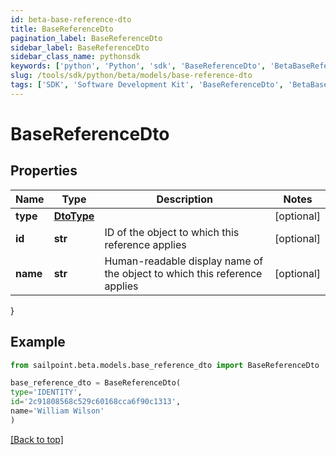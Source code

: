 ```yaml
---
id: beta-base-reference-dto
title: BaseReferenceDto
pagination_label: BaseReferenceDto
sidebar_label: BaseReferenceDto
sidebar_class_name: pythonsdk
keywords: ['python', 'Python', 'sdk', 'BaseReferenceDto', 'BetaBaseReferenceDto'] 
slug: /tools/sdk/python/beta/models/base-reference-dto
tags: ['SDK', 'Software Development Kit', 'BaseReferenceDto', 'BetaBaseReferenceDto']
---
```


# BaseReferenceDto


## Properties

Name | Type | Description | Notes
------------ | ------------- | ------------- | -------------
**type** | [**DtoType**](dto-type) |  | [optional] 
**id** | **str** | ID of the object to which this reference applies | [optional] 
**name** | **str** | Human-readable display name of the object to which this reference applies | [optional] 
}

## Example

```python
from sailpoint.beta.models.base_reference_dto import BaseReferenceDto

base_reference_dto = BaseReferenceDto(
type='IDENTITY',
id='2c91808568c529c60168cca6f90c1313',
name='William Wilson'
)

```
[[Back to top]](#) 

